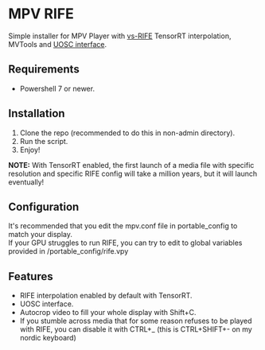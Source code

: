 # MPV RIFE

Simple installer for MPV Player with [vs-RIFE](https://github.com/HolyWu/vs-rife) TensorRT interpolation, MVTools and [UOSC interface](https://github.com/tomasklaen/uosc).

## Requirements

- Powershell 7 or newer.

## Installation

1. Clone the repo (recommended to do this in non-admin directory).
2. Run the script.
3. Enjoy!

**NOTE:**
With TensorRT enabled, the first launch of a media file with specific resolution and specific RIFE config will take a million years, but it will launch eventually!

## Configuration

It's recommended that you edit the mpv.conf file in portable_config to match your display.  
If your GPU struggles to run RIFE, you can try to edit to global variables provided in /portable_config/rife.vpy

## Features

- RIFE interpolation enabled by default with TensorRT.
- UOSC interface.
- Autocrop video to fill your whole display with Shift+C.
- If you stumble across media that for some reason refuses to be played with RIFE, you can disable it with CTRL+\_ (this is CTRL+SHIFT+- on my nordic keyboard)
